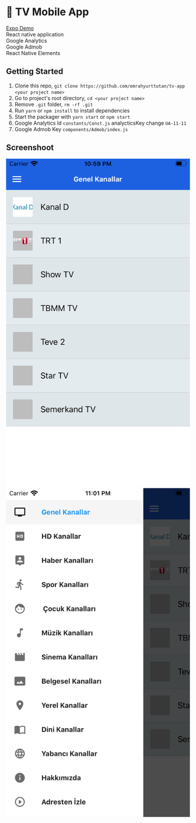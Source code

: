 # 🚀 TV Mobile App

<p float="left">

<a href='https://expo.io/@emrahyurttutan/tvapp'>
Expo Demo
</a>
<br />
React native application
<br />
Google Analytics <br />
Google Admob<br /> 
React Native Elements
<br />

## Getting Started

1. Clone this repo, `git clone https://github.com/emrahyurttutan/tv-app <your project name>`
2. Go to project's root directory, `cd <your project name>`
3. Remove `.git` folder, `rm -rf .git`
4. Run `yarn` or `npm install` to install dependencies
5. Start the packager with `yarn start` or `npm start`
6. Google Analytics Id `constants/Const.js` analycticsKey change `UA-11-11`
7. Google Admob Key `components/Admob/index.js`

## Screenshoot

<p>
<a href='screenshot/1.png'>
<img src='screenshot/1.png' alt='Home Page' aria-label='Home Page' />
</a>
<a href='screenshot/2.png'>
<img src='screenshot/2.png' alt='Menu Page' aria-label='Menu Page' />
</a>
</p>
